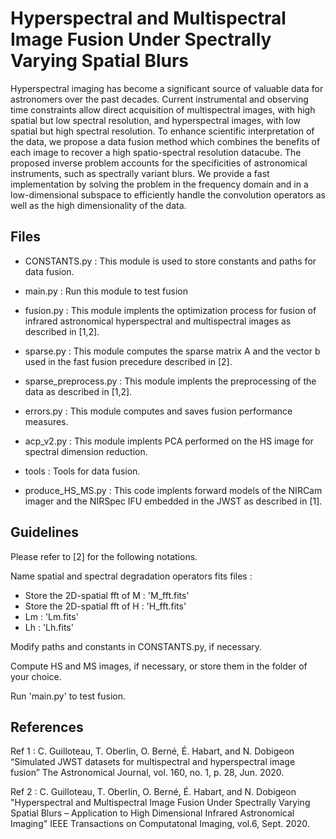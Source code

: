# Hyperspectral and Multispectral Image Fusion Under Spectrally Varying Spatial Blurs

Hyperspectral imaging has become a significant source of valuable data for astronomers over the past decades. Current instrumental and observing time constraints allow direct acquisition of multispectral images, with high spatial but low spectral resolution, and hyperspectral images, with low spatial but high spectral resolution. 
To enhance scientific interpretation of the data, we propose a data fusion method which combines the benefits of each image to recover a high spatio-spectral resolution datacube. 
The proposed inverse problem accounts for the specificities of astronomical instruments, such as spectrally variant blurs. 
We provide a fast implementation by solving the problem in the frequency domain and in a low-dimensional subspace to efficiently handle the convolution operators as well as the high dimensionality of the data. 

## Files 

- CONSTANTS.py : This module is used to store constants and paths for data fusion.
- main.py : Run this module to test fusion
- fusion.py : This module implents the optimization process for fusion of infrared astronomical hyperspectral and multispectral images as described in [1,2].
- sparse.py : This module computes the sparse matrix A and the vector b used in the fast fusion precedure described in [2].
- sparse_preprocess.py : This module implents the preprocessing of the data as described in [1,2].
- errors.py : This module computes and saves fusion performance measures.
- acp_v2.py : This module implents PCA performed on the HS image for spectral dimension reduction.
- tools : Tools for data fusion.

- produce_HS_MS.py : This code implents forward models of the NIRCam imager and the NIRSpec IFU embedded in the JWST as described in [1].

## Guidelines

Please refer to [2] for the following notations.

Name spatial and spectral degradation operators fits files :
- Store the 2D-spatial fft of M : 'M_fft.fits'
- Store the 2D-spatial fft of H : 'H_fft.fits'
- Lm : 'Lm.fits'
- Lh : 'Lh.fits'

Modify paths and constants in CONSTANTS.py, if necessary. 

Compute HS and MS images, if necessary, or store them in the folder of your choice.

Run 'main.py' to test fusion.

## References

Ref 1 : C. Guilloteau, T. Oberlin, O. Berné, É. Habart, and N. Dobigeon
“Simulated JWST datasets for multispectral and hyperspectral image fusion”
The Astronomical Journal, vol. 160, no. 1, p. 28, Jun. 2020.

Ref 2 : C. Guilloteau, T. Oberlin, O. Berné, É. Habart, and N. Dobigeon
"Hyperspectral and Multispectral Image Fusion Under Spectrally Varying Spatial Blurs – Application to High Dimensional Infrared Astronomical Imaging"
IEEE Transactions on Computatonal Imaging, vol.6, Sept. 2020.
